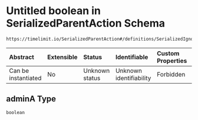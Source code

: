 # Untitled boolean in SerializedParentAction Schema

```txt
https://timelimit.io/SerializedParentAction#/definitions/SerializedIgnoreManipulationAction/properties/adminA
```



| Abstract            | Extensible | Status         | Identifiable            | Custom Properties | Additional Properties | Access Restrictions | Defined In                                                                                        |
| :------------------ | :--------- | :------------- | :---------------------- | :---------------- | :-------------------- | :------------------ | :------------------------------------------------------------------------------------------------ |
| Can be instantiated | No         | Unknown status | Unknown identifiability | Forbidden         | Allowed               | none                | [SerializedParentAction.schema.json\*](SerializedParentAction.schema.json "open original schema") |

## adminA Type

`boolean`
